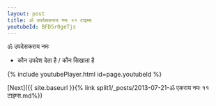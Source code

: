 ```yaml
---
layout: post
title: ॐ उपदेसकराय नमः ११ टाइम्स
youtubeId: BFD5r0geTjs
---
```

 
 
 ॐ उपदेसकराय नमः  
 
 -  कौन उपदेश देता है / कौन सिखाता है 
 
  
 
  
 
 
 
 
 
 


{% include youtubePlayer.html id=page.youtubeId %}
 
[Next]({{ site.baseurl }}{% link  split1/_posts/2013-07-21-ॐ एकराय नमः ११ टाइम्स.md%})
 
